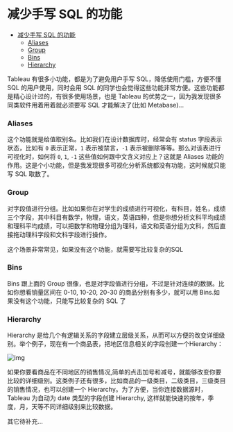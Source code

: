 # 减少手写 SQL 的功能

<!-- TOC -->

- [减少手写 SQL 的功能](#减少手写-sql-的功能)
    - [Aliases](#aliases)
    - [Group](#group)
    - [Bins](#bins)
    - [Hierarchy](#hierarchy)

<!-- /TOC -->

Tableau 有很多小功能，都是为了避免用户手写 SQL，降低使用门槛，方便不懂 SQL 的用户使用，同时会用 SQL 的同学也会觉得这些功能非常方便。这些功能都是精心设计过的，有很多使用场景，也是 Tableau 的优势之一，因为我发现很多同类软件用着用着就必须要写 SQL 才能解决了(比如 Metabase)...

### Aliases

这个功能就是给值取别名。比如我们在设计数据库时，经常会有 status 字段表示状态，比如有 `0` 表示正常，`1` 表示被禁言，`-1` 表示被删除等等。那么对该表进行可视化时，如何将 `0`, `1`, `-1` 这些值如何跟中文含义对应上？这就是 Aliases 功能的作用。这是个小功能，但是我发现很多可视化分析系统都没有功能，这时候就只能写 SQL 取数了。

### Group

对字段值进行分组。比如如果你在对学生的成绩进行可视化，有科目，姓名，成绩三个字段，其中科目有数学，物理，语文，英语四种，但是你想分析文科平均成绩和理科平均成绩，可以把数学和物理分组为理科，语文和英语分组为文科，然后直接拖动理科字段和文科字段进行操作。

这个场景非常常见，如果没有这个功能，就需要写比较复杂的SQL

### Bins
Bins 跟上面的 Group 很像，也是对字段值进行分组，不过是针对连续的数据。比如你想看销量区间在 0-10, 10-20, 20-30 的商品分别有多少，就可以用 Bins.如果没有这个功能，只能写比较复杂的 SQL 了

### Hierarchy

Hierarchy 是给几个有逻辑关系的字段建立层级关系，从而可以方便的改变详细级别。举个例子，现在有一个商品表，把地区信息相关的字段创建一个Hierarchy：

![img](https://si.geilicdn.com/img-0bb20000016db3821c230a211580-unadjust_406_206.png)

如果你要看商品在不同地区的销售情况,简单的点击加号和减号，就能够改变你要比较的详细级别。这类例子还有很多，比如商品的一级类目，二级类目，三级类目的销售情况，也可以创建一个 Hierarchy。为了方便，当你连接数据源时，Tableau 为自动为 date 类型的字段创建 Hierarchy, 这样就能快速的按年，季度，月，天等不同详细级别来比较数据。

其它待补充...

